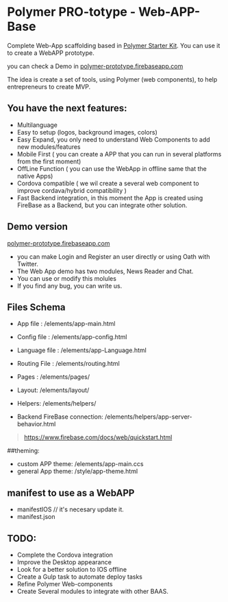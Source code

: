# Polymer PRO-totype - Web-APP-Base
Complete Web-App scaffolding based in [Polymer Starter Kit](https://developers.google.com/web/tools/polymer-starter-kit/index?hl=en).
You can use it to create a WebAPP prototype.

you can check a Demo in [polymer-prototype.firebaseapp.com](https://polymer-prototype.firebaseapp.com)

The idea is create a set of tools, using Polymer (web components), to help entrepreneurs to create MVP. 

## You have the next features:
* Multilanguage
* Easy to setup (logos, background images, colors)
* Easy Expand, you only need to understand Web Components to add new modules/features
* Mobile First ( you can create a APP that you can run in several platforms from the first moment)
* OffLine Function ( you can use the WebApp in offline same that the native Apps)
* Cordova compatible ( we wil create a several web component to improve cordava/hybrid compatibility )
* Fast Backend integration, in this moment the App is created using FireBase as a Backend, but you can integrate other solution.

## Demo version
[polymer-prototype.firebaseapp.com](https://polymer-prototype.firebaseapp.com)

* you can make Login and Register an user directly or using Oath with Twitter.
* The Web App demo has two modules, News Reader and Chat.
* You can use or modify this molules
* If you find any bug, you can write us.

## Files Schema

* App file : /elements/app-main.html
* Config file   : /elements/app-config.html
* Language file : /elements/app-Language.html
* Routing File  : /elements/routing.html
* Pages : /elements/pages/
* Layout: /elements/layout/
* Helpers: /elements/helpers/

* Backend FireBase connection: /elements/helpers/app-server-behavior.html
> https://www.firebase.com/docs/web/quickstart.html

##theming:

* custom APP theme: /elements/app-main.ccs
* general App theme: /style/app-theme.html

## manifest to use as a WebAPP

* manifestIOS // it's necesary update it.
* manifest.json

## TODO:

* Complete the Cordova integration
* Improve the Desktop appearance
* Look for a better solution to IOS offline
* Create a Gulp task to automate deploy tasks 
* Refine Polymer Web-components
* Create Several modules to integrate with other BAAS.

